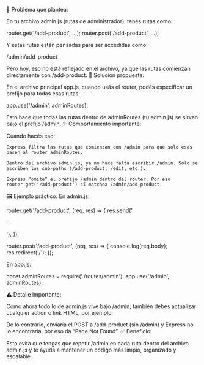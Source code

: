 🔧 Problema que plantea:

En tu archivo admin.js (rutas de administrador), tenés rutas como:

router.get('/add-product', ...);
router.post('/add-product', ...);

Y estas rutas están pensadas para ser accedidas como:

/admin/add-product

Pero hoy, eso no está reflejado en el archivo, ya que las rutas comienzan directamente con /add-product.
🧠 Solución propuesta:

En el archivo principal app.js, cuando usás el router, podés especificar un prefijo para todas esas rutas:

app.use('/admin', adminRoutes);

Esto hace que todas las rutas dentro de adminRoutes (tu admin.js) se sirvan bajo el prefijo /admin.
✨ Comportamiento importante:

Cuando hacés eso:

    Express filtra las rutas que comienzan con /admin para que solo esas pasen al router adminRoutes.

    Dentro del archivo admin.js, ya no hace falta escribir /admin. Solo se escriben los sub-paths (/add-product, /edit, etc.).

    Express “omite” el prefijo /admin dentro del router. Por eso router.get('/add-product') sí matchea /admin/add-product.

🖼️ Ejemplo práctico:
En admin.js:

router.get('/add-product', (req, res) => {
  res.send('<form action="/admin/add-product" method="POST">...</form>');
});

router.post('/add-product', (req, res) => {
  console.log(req.body);
  res.redirect('/');
});

En app.js:

const adminRoutes = require('./routes/admin');
app.use('/admin', adminRoutes);

⚠️ Detalle importante:

Como ahora todo lo de admin.js vive bajo /admin, también debés actualizar cualquier action o link HTML, por ejemplo:

<form action="/admin/add-product" method="POST">

De lo contrario, enviaría el POST a /add-product (sin /admin) y Express no lo encontraría, por eso da “Page Not Found”.
✅ Beneficio:

Esto evita que tengas que repetir /admin en cada ruta dentro del archivo admin.js y te ayuda a mantener un código más limpio, organizado y escalable.